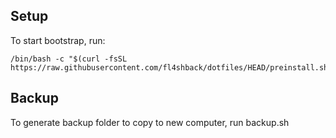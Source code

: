 ## Setup
To start bootstrap, run:

```
/bin/bash -c "$(curl -fsSL https://raw.githubusercontent.com/fl4shback/dotfiles/HEAD/preinstall.sh)"
```
## Backup
To generate backup folder to copy to new computer, run backup.sh
